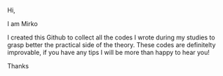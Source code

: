Hi,

I am Mirko

I created this Github to collect all the codes I wrote during my studies to grasp better the practical side of the theory.
These codes are definitelty improvable, if you have any tips I will be more than happy to hear you!

Thanks
